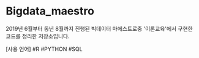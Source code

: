 # Bigdata_maestro

2019년 6월부터 동년 8월까지 진행된 빅데이터 마에스트로중 '이론교육'에서 구현한 코드를 정리한 저장소입니다.

[사용 언어]
#R #PYTHON #SQL
